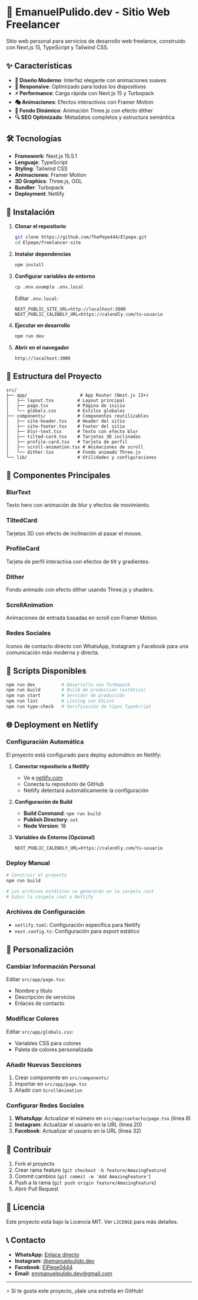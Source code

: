 # 🚀 EmanuelPulido.dev - Sitio Web Freelancer

Sitio web personal para servicios de desarrollo web freelance, construido con Next.js 15, TypeScript y Tailwind CSS.

## ✨ Características

- **🎨 Diseño Moderno**: Interfaz elegante con animaciones suaves
- **📱 Responsive**: Optimizado para todos los dispositivos
- **⚡ Performance**: Carga rápida con Next.js 15 y Turbopack
- **🎭 Animaciones**: Efectos interactivos con Framer Motion
- **🌊 Fondo Dinámico**: Animación Three.js con efecto dither
- **🔍 SEO Optimizado**: Metadatos completos y estructura semántica

## 🛠️ Tecnologías

- **Framework**: Next.js 15.5.1
- **Lenguaje**: TypeScript
- **Styling**: Tailwind CSS
- **Animaciones**: Framer Motion
- **3D Graphics**: Three.js, OGL
- **Bundler**: Turbopack
- **Deployment**: Netlify

## 🚀 Instalación

1. **Clonar el repositorio**
   ```bash
   git clone https://github.com/ThePepe444/Elpepe.git
   cd Elpepe/freelancer-site
   ```

2. **Instalar dependencias**
   ```bash
   npm install
   ```

3. **Configurar variables de entorno**
   ```bash
   cp .env.example .env.local
   ```
   
   Editar `.env.local`:
   ```env
   NEXT_PUBLIC_SITE_URL=http://localhost:3000
   NEXT_PUBLIC_CALENDLY_URL=https://calendly.com/tu-usuario
   ```

4. **Ejecutar en desarrollo**
   ```bash
   npm run dev
   ```

5. **Abrir en el navegador**
   ```
   http://localhost:3000
   ```

## 📁 Estructura del Proyecto

```
src/
├── app/                    # App Router (Next.js 13+)
│   ├── layout.tsx         # Layout principal
│   ├── page.tsx           # Página de inicio
│   └── globals.css        # Estilos globales
├── components/            # Componentes reutilizables
│   ├── site-header.tsx    # Header del sitio
│   ├── site-footer.tsx    # Footer del sitio
│   ├── blur-text.tsx      # Texto con efecto blur
│   ├── tilted-card.tsx    # Tarjetas 3D inclinadas
│   ├── profile-card.tsx   # Tarjeta de perfil
│   ├── scroll-animation.tsx # Animaciones de scroll
│   └── dither.tsx         # Fondo animado Three.js
└── lib/                   # Utilidades y configuraciones
```

## 🎨 Componentes Principales

### BlurText
Texto hero con animación de blur y efectos de movimiento.

### TiltedCard
Tarjetas 3D con efecto de inclinación al pasar el mouse.

### ProfileCard
Tarjeta de perfil interactiva con efectos de tilt y gradientes.

### Dither
Fondo animado con efecto dither usando Three.js y shaders.

### ScrollAnimation
Animaciones de entrada basadas en scroll con Framer Motion.

### Redes Sociales
Iconos de contacto directo con WhatsApp, Instagram y Facebook para una comunicación más moderna y directa.

## 🔧 Scripts Disponibles

```bash
npm run dev          # Desarrollo con Turbopack
npm run build        # Build de producción (estático)
npm run start        # Servidor de producción
npm run lint         # Linting con ESLint
npm run type-check   # Verificación de tipos TypeScript
```

## 🌐 Deployment en Netlify

### Configuración Automática
El proyecto está configurado para deploy automático en Netlify:

1. **Conectar repositorio a Netlify**
   - Ve a [netlify.com](https://netlify.com)
   - Conecta tu repositorio de GitHub
   - Netlify detectará automáticamente la configuración

2. **Configuración de Build**
   - **Build Command**: `npm run build`
   - **Publish Directory**: `out`
   - **Node Version**: 18

3. **Variables de Entorno (Opcional)**
   ```env
   NEXT_PUBLIC_CALENDLY_URL=https://calendly.com/tu-usuario
   ```

### Deploy Manual
```bash
# Construir el proyecto
npm run build

# Los archivos estáticos se generarán en la carpeta /out
# Subir la carpeta /out a Netlify
```

### Archivos de Configuración
- `netlify.toml`: Configuración específica para Netlify
- `next.config.ts`: Configuración para export estático

## 📝 Personalización

### Cambiar Información Personal
Editar `src/app/page.tsx`:
- Nombre y título
- Descripción de servicios
- Enlaces de contacto

### Modificar Colores
Editar `src/app/globals.css`:
- Variables CSS para colores
- Paleta de colores personalizada

### Añadir Nuevas Secciones
1. Crear componente en `src/components/`
2. Importar en `src/app/page.tsx`
3. Añadir con `ScrollAnimation`

### Configurar Redes Sociales
1. **WhatsApp**: Actualizar el número en `src/app/contacto/page.tsx` (línea 8)
2. **Instagram**: Actualizar el usuario en la URL (línea 20)
3. **Facebook**: Actualizar el usuario en la URL (línea 32)

## 🤝 Contribuir

1. Fork el proyecto
2. Crear rama feature (`git checkout -b feature/AmazingFeature`)
3. Commit cambios (`git commit -m 'Add AmazingFeature'`)
4. Push a la rama (`git push origin feature/AmazingFeature`)
5. Abrir Pull Request

## 📄 Licencia

Este proyecto está bajo la Licencia MIT. Ver `LICENSE` para más detalles.

## 📞 Contacto

- **WhatsApp**: [Enlace directo](https://api.whatsapp.com/message/N4ZUYZ5SK2MNE1?autoload=1&app_absent=0)
- **Instagram**: [@emanuelpulido.dev](https://www.instagram.com/emanuelpulido.dev/)
- **Facebook**: [ElPepe0444](https://www.facebook.com/ElPepe0444)
- **Email**: emmanuelpulido.dev@gmail.com

---

⭐ Si te gusta este proyecto, ¡dale una estrella en GitHub!
